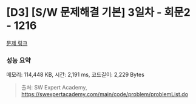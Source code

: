 # [D3] [S/W 문제해결 기본] 3일차 - 회문2 - 1216 

[문제 링크](https://swexpertacademy.com/main/code/problem/problemDetail.do?contestProbId=AV14Rq5aABUCFAYi) 

### 성능 요약

메모리: 114,448 KB, 시간: 2,191 ms, 코드길이: 2,229 Bytes



> 출처: SW Expert Academy, https://swexpertacademy.com/main/code/problem/problemList.do